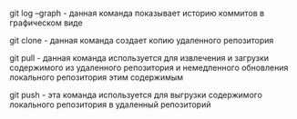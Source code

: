 git log –graph - данная команда показывает историю коммитов в графическом виде

git clone - данная команда создает копию удаленного репозитория

git pull - данная команда используется для извлечения и загрузки содержимого из удаленного репозитория и немедленного обновления локального репозитория этим содержимым

git push - эта команда используется для выгрузки содержимого локального репозитория в удаленный репозиторий
